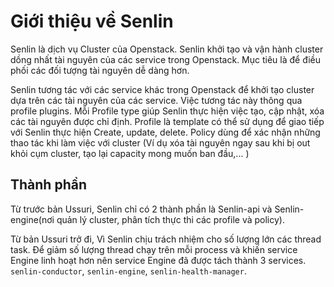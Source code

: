 # Giới thiệu về Senlin

Senlin là dịch vụ Cluster của Openstack. Senlin khởi tạo và vận hành cluster dồng nhất tài nguyên của các service trong Openstack. Mục tiêu là để điều phối các đối tượng tài nguyên dễ dàng hơn.

Senlin tương tác với các service khác trong Openstack để khởi tạo cluster dựa trên các tài nguyên của các service. Việc tương tác này thông qua profile plugins. Mỗi Profile type giúp Senlin thực hiện việc tạo, cập nhật, xóa các tài nguyên được chỉ định.
Profile là template có thể sử dụng để giao tiếp với Senlin thực hiện Create, update, delete. 
Policy dùng để xác nhận những thao tác khi làm việc với cluster (Ví dụ xóa tài nguyên ngay sau khi bị out khỏi cụm cluster, tạo lại capacity mong muốn ban đầu,... )


## Thành phần

Từ trước bản Ussuri, Senlin chỉ có 2 thành phần là Senlin-api và Senlin-engine(nơi quản lý cluster, phân tích thực thi các profile và policy).

Từ bản Ussuri trở đi, Vì Senlin chịu trách nhiệm cho số lượng lớn các thread task. Để giảm số lượng thread chạy trên mỗi process và khiến service Engine linh hoạt hơn nên service Engine đã được tách thành 3 services. `senlin-conductor`, `senlin-engine`, `senlin-health-manager`.

